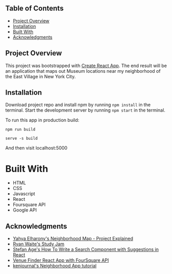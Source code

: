 ## Table of Contents

* [Project Overview](#project-overview)
* [Installation](#installation)
* [Built With](#built-with)
* [Acknowledgments](#acknowledgments)

## Project Overview

This project was bootstrapped with [Create React App](https://github.com/facebook/create-react-app). The end result will be an application that maps out Museum locations near my neighborhood of the East Village in New York City.

## Installation

Download project repo and install npm by running `npm install` in the terminal. Start the development server by running `npm start` in the terminal.

To run this app in production build:

`npm run build`

`serve -s build`

And then visit localhost:5000

# Built With

* HTML
* CSS
* Javascript
* React
* Foursquare API
* Google API

## Acknowledgments

* [Yahya Elharony's Neighborhood Map - Project Explained](https://youtu.be/ywdxLNjhBYw)
* [Ryan Waite's Study Jam](https://youtu.be/5J6fs_BlVC0)
* [Stefan Age's How To Write a Search Component with Suggestions in React](https://dev.to/sage911/how-to-write-a-search-component-with-suggestions-in-react-d20)
* [Venue Finder React App with FourSquare API](https://youtu.be/MEzcDiA6shM)
* [kenjournal's Neighborhood App tutorial](https://youtu.be/CCv8JrGVgYQ)
